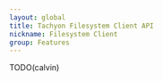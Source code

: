 ```yaml
---
layout: global
title: Tachyon Filesystem Client API
nickname: Filesystem Client
group: Features
---
```


TODO(calvin)
